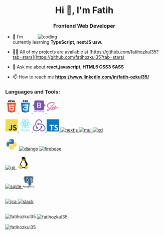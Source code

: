 <h1 align="center">Hi 👋, I'm Fatih</h1>

<h3 align="center">Frontend Web Developer</h3>

<img align="right" alt="coding" width="400" src="https://cdn.dribbble.com/users/1162077/screenshots/3848914/programmer.gif">

- 🌱 I’m currently learning **TypeScript, nextJS usw.**

- 👨‍💻 All of my projects are available at [https://github.com/fatihozkul35?tab=stars](https://github.com/fatihozkul35?tab=stars)

- 💬 Ask me about **react,javascript, HTML5 CSS3 SASS**

- 📫 How to reach me **https://www.linkedin.com/in/fatih-ozkul35/**


<p align="left">
</p>

<h3 align="left">Languages and Tools:</h3>
<p align="left"> 
  <a href="https://www.w3.org/html/" target="_blank" rel="noreferrer"> <img src="https://raw.githubusercontent.com/devicons/devicon/master/icons/html5/html5-original-wordmark.svg" alt="html5" width="40" height="40"/> </a> 
  <a href="https://www.w3schools.com/css/" target="_blank" rel="noreferrer"> <img src="https://raw.githubusercontent.com/devicons/devicon/master/icons/css3/css3-original-wordmark.svg" alt="css3" width="40" height="40"/> </a> 
  <a href="https://getbootstrap.com" target="_blank" rel="noreferrer"> <img src="https://raw.githubusercontent.com/devicons/devicon/master/icons/bootstrap/bootstrap-plain-wordmark.svg" alt="bootstrap" width="40" height="40"/> </a> 
  <a href="https://sass-lang.com" target="_blank" rel="noreferrer"> <img src="https://raw.githubusercontent.com/devicons/devicon/master/icons/sass/sass-original.svg" alt="sass" width="40" height="40"/> </a> <br> <br> 
  <a href="https://developer.mozilla.org/en-US/docs/Web/JavaScript" target="_blank" rel="noreferrer"> <img src="https://raw.githubusercontent.com/devicons/devicon/master/icons/javascript/javascript-original.svg" alt="javascript" width="40" height="40"/> </a> 
  <a href="https://reactjs.org/" target="_blank" rel="noreferrer"> <img src="https://raw.githubusercontent.com/devicons/devicon/master/icons/react/react-original-wordmark.svg" alt="react" width="40" height="40"/> </a> 
  <a href="https://redux.js.org" target="_blank" rel="noreferrer"> <img src="https://raw.githubusercontent.com/devicons/devicon/master/icons/redux/redux-original.svg" alt="redux" width="40" height="40"/> </a> 
  <a href="https://www.typescriptlang.org/" target="_blank" rel="noreferrer"> <img src="https://raw.githubusercontent.com/devicons/devicon/master/icons/typescript/typescript-original.svg" alt="typescript" width="40" height="40"/> </a> 
  <a href="https://nextjs.org/" target="_blank" rel="noreferrer"> <img src="https://cdn.worldvectorlogo.com/logos/nextjs-2.svg" alt="nextjs" width="40" height="40"/> </a> 
   <a href="https://mui.com/" target="_blank"><img src="https://mui.com/static/logo.png" alt="mui" width="40" height="40"/> </a>
   <a href="https://www.adobe.com/products/xd.html" target="_blank" rel="noreferrer"> <img src="https://cdn.worldvectorlogo.com/logos/adobe-xd.svg" alt="xd" width="40" height="40"/> </a>  <br> <br>
  <a href="https://www.python.org" target="_blank" rel="noreferrer"> <img src="https://raw.githubusercontent.com/devicons/devicon/master/icons/python/python-original.svg" alt="python" width="40" height="40"/> </a>
  <a href="https://www.djangoproject.com/" target="_blank" rel="noreferrer"> <img src="https://www.stackcodify.com/wp-content/uploads/2021/05/django-logo-big-1.jpeg" alt="django" width="40" height="40"/> </a>
  <a href="https://firebase.google.com/" target="_blank" rel="noreferrer"> <img src="https://www.vectorlogo.zone/logos/firebase/firebase-icon.svg" alt="firebase" width="40" height="40"/> </a> <br> <br>
  <a href="https://git-scm.com/" target="_blank" rel="noreferrer"> <img src="https://www.vectorlogo.zone/logos/git-scm/git-scm-icon.svg" alt="git" width="40" height="40"/> </a> 
  <a href="https://www.linux.org/" target="_blank" rel="noreferrer"> <img src="https://raw.githubusercontent.com/devicons/devicon/master/icons/linux/linux-original.svg" alt="linux" width="40" height="40"/> </a> <br> <br>
  <a href="https://www.sqlite.org/" target="_blank" rel="noreferrer"> <img src="https://www.vectorlogo.zone/logos/sqlite/sqlite-icon.svg" alt="sqlite" width="40" height="40"/> </a> 
  <a href="https://www.postgresql.org" target="_blank" rel="noreferrer"> <img src="https://raw.githubusercontent.com/devicons/devicon/master/icons/postgresql/postgresql-original-wordmark.svg" alt="postgresql" width="40" height="40"/> </a> <br> <br> 
  
  <a href="https://www.atlassian.com/de/software/jira" target="_blank"> <img src="https://taskreports.com/wp-content/uploads/2016/05/jira-e1478221402673.jpg" alt="jira" width="40" height="40"/> </a>
 <a href="https://slack.com/" target="_blank"> <img src="https://pbs.twimg.com/profile_images/1461144163789983748/N5iAWd2d.jpg" alt="slack" width="40" height="40"/> </a> <br> <br>
  
  
</p>

<p><img align="left" src="https://github-readme-stats.vercel.app/api/top-langs?username=fatihozkul35&show_icons=true&locale=en&layout=compact" alt="fatihozkul35" /></p>

<p>&nbsp;<img align="center" src="https://github-readme-stats.vercel.app/api?username=fatihozkul35&show_icons=true&locale=en" alt="fatihozkul35" /></p>

<p><img align="center" src="https://github-readme-streak-stats.herokuapp.com/?user=fatihozkul35&" alt="fatihozkul35" /></p>

